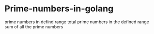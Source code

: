 # Prime-numbers-in-golang
prime numbers in defind range
total prime numbers in the defined range
sum of all the prime numbers
